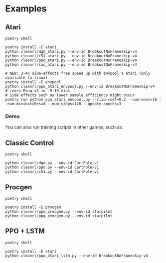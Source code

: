 # Examples

## Atari
```
poetry shell

poetry install -E atari
python cleanrl/dqn_atari.py --env-id BreakoutNoFrameskip-v4
python cleanrl/c51_atari.py --env-id BreakoutNoFrameskip-v4
python cleanrl/ppo_atari.py --env-id BreakoutNoFrameskip-v4
python cleanrl/sac_atari.py --env-id BreakoutNoFrameskip-v4

# NEW: 3-4x side-effects free speed up with envpool's atari (only available to linux)
poetry install -E envpool
python cleanrl/ppo_atari_envpool.py --env-id BreakoutNoFrameskip-v4
# Learn Pong-v5 in ~5-10 mins
# Side effects such as lower sample efficiency might occur
poetry run python ppo_atari_envpool.py --clip-coef=0.2 --num-envs=16 --num-minibatches=8 --num-steps=128 --update-epochs=3
```
### Demo

<script id="asciicast-443625" src="https://asciinema.org/a/443625.js" async></script>

You can also run training scripts in other games, such as:

## Classic Control
```
poetry shell

python cleanrl/dqn.py --env-id CartPole-v1
python cleanrl/ppo.py --env-id CartPole-v1
python cleanrl/c51.py --env-id CartPole-v1
```

## Procgen 
```
poetry shell

poetry install -E procgen
python cleanrl/ppo_procgen.py --env-id starpilot
python cleanrl/ppg_procgen.py --env-id starpilot
```


## PPO + LSTM
```
poetry shell

poetry install -E atari
python cleanrl/ppo_atari_lstm.py --env-id BreakoutNoFrameskip-v4
```
